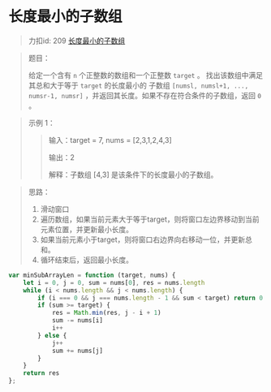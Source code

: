 # 长度最小的子数组
> 力扣id: 209 [长度最小的子数组](https://leetcode.cn/problems/minimum-size-subarray-sum/description/)

> 题目：
>
> 给定一个含有 `n` 个正整数的数组和一个正整数 `target` 。
>找出该数组中满足其总和大于等于 `target` 的长度最小的 子数组 `[numsl, numsl+1, ..., numsr-1, numsr]` ，并返回其长度。如果不存在符合条件的子数组，返回 `0` 。

> 示例 1：
>>输入：target = 7, nums = [2,3,1,2,4,3]
>>
>>输出：2
>>
>>解释：子数组 [4,3] 是该条件下的长度最小的子数组。

> 思路：
> 1. 滑动窗口
> 2. 遍历数组，如果当前元素大于等于target，则将窗口左边界移动到当前元素位置，并更新最小长度。
> 3. 如果当前元素小于target，则将窗口右边界向右移动一位，并更新总和。
> 4. 循环结束后，返回最小长度。

```js
var minSubArrayLen = function (target, nums) {
    let i = 0, j = 0, sum = nums[0], res = nums.length
    while (i < nums.length && j < nums.length) {
        if (i === 0 && j === nums.length - 1 && sum < target) return 0
        if (sum >= target) {
            res = Math.min(res, j - i + 1)
            sum -= nums[i]
            i++
        } else {
            j++
            sum += nums[j]
        }
    }
    return res
};
```
